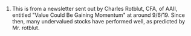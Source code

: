 1. This is from a newsletter sent out  by Charles Rotblut, CFA, of AAII, entitled "Value Could Be Gaining Momentum" at around 9/6/19. Since then, many undervalued stocks have performed well, as predicted by Mr. rotblut. 
